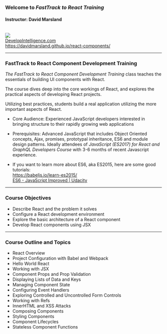 ### Welcome to *FastTrack to React Training*
#### Instructor: David Marsland
<br>
<img src="http://www.developintelligence.com/sites/all/themes/diresponsive/images/Develop-Intelligence-logo-f.png">
<br>
<a target="_di" href="http://developintelligence.com">DevelopIntelligence.com</a>
<br>
<a target="_git_react" href="https://davidmarsland.github.io/react-components/">https://davidmarsland.github.io/react-components/</a>

---
### FastTrack to React Component Development Training

*The FastTrack to React Component Development Training* class teaches the essentials of building UI components with React. 

The course dives deep into the core workings of React, and explores the practical aspects of developing React projects. 

Utilizing best practices, students build a real application utilizing the more important aspects of React.

* Core Audience: Experienced JavaScript developers interested in bringing structure to their rapidly growing web applications

* Prerequisites: Advanced JavaScript that includes Object Oriented concepts, Ajax, promises, prototypal inheritance, ES6 and module design patterns. Ideally attendees of *JavaScript
(ES2017) for React and GraphQL Developers Course* with 3-6 months of recent Javascript experience.

* If you want to learn more about ES6, aka ES2015, here are some good tutorials:
      <br><a target="_babel" href="https://babeljs.io/learn-es2015/">https://babeljs.io/learn-es2015/</a>
      <br><a target="_udacity" href="https://www.udacity.com/course/es6-javascript-improved--ud356
  ">ES6 - JavaScript Improved | Udacity</a>

---
### Course Objectives
* Describe React and the problem it solves
* Configure a React development environment
* Explore the basic architecture of a React component
* Develop React components using JSX

---
### Course Outline and Topics

* React Overview
* Project Configuration with Babel and Webpack
* Hello World React
* Working with JSX
* Component Props and Prop Validation
* Displaying Lists of Data and Keys
* Managing Component State
* Configuring Event Handlers
* Exploring Controlled and Uncontrolled Form Controls
* Working with Refs
* InnerHTML and XSS Attacks
* Composing Components
* Styling Components
* Component Lifecycles
* Stateless Component Functions



